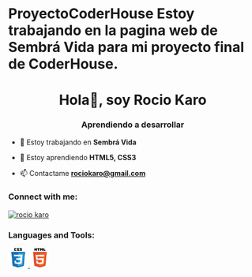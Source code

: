 # ProyectoCoderHouse Estoy trabajando en la pagina web de Sembrá Vida para mi proyecto final de CoderHouse.

<h1 align="center">Hola👋, soy Rocio Karo</h1>
<h3 align="center">Aprendiendo a desarrollar</h3>

- 🔭 Estoy trabajando en **Sembrá Vida**

- 🌱 Estoy aprendiendo **HTML5, CSS3**

- 📫 Contactame **rociokaro@gmail.com**

<h3 align="left">Connect with me:</h3>
<p align="left">
<a href="https://linkedin.com/in/rocio karo" target="blank"><img align="center" src="https://raw.githubusercontent.com/rahuldkjain/github-profile-readme-generator/master/src/images/icons/Social/linked-in-alt.svg" alt="rocio karo" height="30" width="40" /></a>
</p>

<h3 align="left">Languages and Tools:</h3>
<p align="left"> <a href="https://www.w3schools.com/css/" target="_blank" rel="noreferrer"> <img src="https://raw.githubusercontent.com/devicons/devicon/master/icons/css3/css3-original-wordmark.svg" alt="css3" width="40" height="40"/> </a> <a href="https://www.w3.org/html/" target="_blank" rel="noreferrer"> <img src="https://raw.githubusercontent.com/devicons/devicon/master/icons/html5/html5-original-wordmark.svg" alt="html5" width="40" height="40"/> </a> </p>

